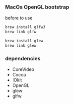 ### MacOs OpenGL bootstrap

before to use

```bash
brew install glfw3
brew link glfw
```

```bash
brew install glew
brew link glew
```

### dependencies

- CoreVideo
- Cocoa
- IOkit
- OpenGL
- glew
- glfw